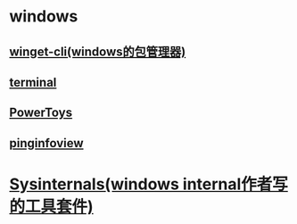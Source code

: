 # windows

## [winget-cli(windows的包管理器)](https://github.com/microsoft/winget-cli)

## [terminal](https://github.com/microsoft/terminal)

## [PowerToys](https://github.com/microsoft/PowerToys)

## [pinginfoview](https://www.nirsoft.net/utils/multiple_ping_tool.html)

# [Sysinternals(windows internal作者写的工具套件)](https://docs.microsoft.com/en-us/sysinternals/)
